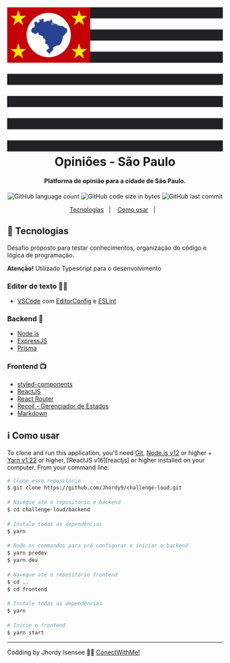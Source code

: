 <h1 align="center">
    <img alt="GoStack" src="https://github.com/Jhordy9/challenge-loud/blob/master/frontend/assets/sp.svg" />
    <br>
    Opiniões - São Paulo
</h1>

<h4 align="center">
  Platforma de opinião para a cidade de São Paulo.
</h4>
<p align="center">
  
  <img alt="GitHub language count" src="https://img.shields.io/github/languages/count/jhordy9/challenge-loud">
  
  <img alt="GitHub code size in bytes" src="https://img.shields.io/github/languages/code-size/jhordy9/challenge-loud">
  
  <img alt="GitHub last commit" src="https://img.shields.io/github/last-commit/jhordy9/challenge-loud">
 

<p align="center">
  <a href="#rocket-technologies">Tecnologias</a>&nbsp;&nbsp;&nbsp;|&nbsp;&nbsp;&nbsp;
  <a href="#information_source-how-to-use">Como usar</a>&nbsp;&nbsp;&nbsp;|&nbsp;&nbsp;&nbsp;
</p>

## :rocket: Tecnologias

Desafio proposto para testar conhecimentos, organização do código e lógica de programação.

<p><b>Atenção!</b> Utilizado Typescript para o desenvolvimento</p>

<h3>Editor de texto 👨‍💻</h3>

-  [VSCode][vc] com [EditorConfig][vceditconfig] e [ESLint][vceslint]

<h3>Backend 💾</h3>

-  [Node.js](https://nodejs.org/en/)
-  [ExpressJS](https://expressjs.com/)
-  [Prisma](https://www.prisma.io/)

<h3>Frontend 📺</h3>

-  [styled-components](https://www.styled-components.com/)
-  [ReactJS](https://reactjs.org/)
-  [React Router](https://github.com/ReactTraining/react-router)
-  [Recoil - Gerenciador de Estados](https://recoiljs.org/)
-  [Markdown](https://github.com/andrerpena/react-mde)

## :information_source: Como usar

To clone and run this application, you'll need [Git](https://git-scm.com), [Node.js v12][nodejs] or higher + [Yarn v1.22][yarn] or higher, [ReactJS v16][reactjs] or higher installed on your computer. From your command line:

```bash
# Clone esse repositório
$ git clone https://github.com/Jhordy9/challenge-loud.git

# Navegue até o repositório e backend
$ cd challenge-loud/backend

# Instale todas as dependências
$ yarn

# Rode os commandos para pré configurar e iniciar o backend
$ yarn predev
$ yarn dev

# Navegue até o repositório frontend
$ cd ..
$ cd frontend

# Instale todas as dependências
$ yarn

# Inicie o frontend
$ yarn start
```

---

Codding by Jhordy Isensee 👨‍💻 [ConectWithMe!](https://www.linkedin.com/in/jhordyisensee/)

[nodejs]: https://nodejs.org/
[yarn]: https://yarnpkg.com/
[vc]: https://code.visualstudio.com/
[vceditconfig]: https://marketplace.visualstudio.com/items?itemName=EditorConfig.EditorConfig
[vceslint]: https://marketplace.visualstudio.com/items?itemName=dbaeumer.vscode-eslint
